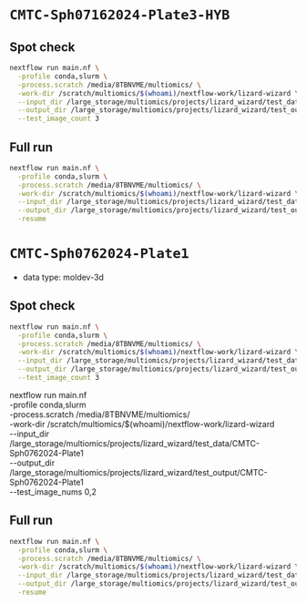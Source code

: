 # `CMTC-Sph07162024-Plate3-HYB`

## Spot check

```bash
nextflow run main.nf \
  -profile conda,slurm \
  -process.scratch /media/8TBNVME/multiomics/ \
  -work-dir /scratch/multiomics/$(whoami)/nextflow-work/lizard-wizard \
  --input_dir /large_storage/multiomics/projects/lizard_wizard/test_data/CMTC-Sph07162024-Plate3-HYB \
  --output_dir /large_storage/multiomics/projects/lizard_wizard/test_output/CMTC-Sph07162024-Plate3-HYB \
  --test_image_count 3
```


## Full run

```bash
nextflow run main.nf \
  -profile conda,slurm \
  -process.scratch /media/8TBNVME/multiomics/ \
  -work-dir /scratch/multiomics/$(whoami)/nextflow-work/lizard-wizard \
  --input_dir /large_storage/multiomics/projects/lizard_wizard/test_data/CMTC-Sph07162024-Plate3-HYB \
  --output_dir /large_storage/multiomics/projects/lizard_wizard/test_output/CMTC-Sph07162024-Plate3-HYB \
  -resume
```


# `CMTC-Sph0762024-Plate1`

* data type: moldev-3d

## Spot check

```bash
nextflow run main.nf \
  -profile conda,slurm \
  -process.scratch /media/8TBNVME/multiomics/ \
  -work-dir /scratch/multiomics/$(whoami)/nextflow-work/lizard-wizard \
  --input_dir /large_storage/multiomics/projects/lizard_wizard/test_data/CMTC-Sph0762024-Plate1 \
  --output_dir /large_storage/multiomics/projects/lizard_wizard/test_output/CMTC-Sph0762024-Plate1 \
  --test_image_count 3
```

nextflow run main.nf \
  -profile conda,slurm \
  -process.scratch /media/8TBNVME/multiomics/ \
  -work-dir /scratch/multiomics/$(whoami)/nextflow-work/lizard-wizard \
  --input_dir /large_storage/multiomics/projects/lizard_wizard/test_data/CMTC-Sph0762024-Plate1 \
  --output_dir /large_storage/multiomics/projects/lizard_wizard/test_output/CMTC-Sph0762024-Plate1 \
  --test_image_nums 0,2


## Full run

```bash
nextflow run main.nf \
  -profile conda,slurm \
  -process.scratch /media/8TBNVME/multiomics/ \
  -work-dir /scratch/multiomics/$(whoami)/nextflow-work/lizard-wizard \
  --input_dir /large_storage/multiomics/projects/lizard_wizard/test_data/CMTC-Sph0762024-Plate1 \
  --output_dir /large_storage/multiomics/projects/lizard_wizard/test_output/CMTC-Sph0762024-Plate1 \
  -resume
```




